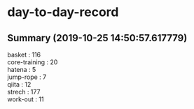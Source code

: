 # day-to-day-record  
## Summary  (2019-10-25 14:50:57.617779)  
basket : 116  
core-training : 20  
hatena : 5  
jump-rope : 7  
qiita : 12  
strech : 177  
work-out : 11  
